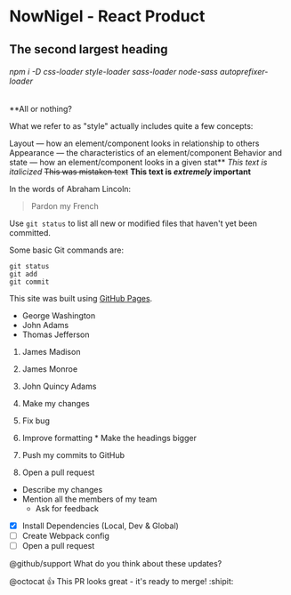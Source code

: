 # NowNigel - React Product
## The second largest heading
###### npm i -D css-loader style-loader sass-loader node-sass autoprefixer-loader

**All or nothing?

What we refer to as "style" actually includes quite a few concepts:

Layout — how an element/component looks in relationship to others
Appearance — the characteristics of an element/component
Behavior and state — how an element/component looks in a given stat**
*This text is italicized*
~~This was mistaken text~~
**This text is _extremely_ important**

In the words of Abraham Lincoln:

> Pardon my French

Use `git status` to list all new or modified files that haven't yet been committed.

Some basic Git commands are:
```
git status
git add
git commit
```

This site was built using [GitHub Pages](https://pages.github.com/).

- George Washington
- John Adams
- Thomas Jefferson

1. James Madison
2. James Monroe
3. John Quincy Adams

1. Make my changes
  1. Fix bug
  2. Improve formatting
    * Make the headings bigger
2. Push my commits to GitHub
3. Open a pull request
  * Describe my changes
  * Mention all the members of my team
    * Ask for feedback

- [x] Install Dependencies (Local, Dev & Global)
- [ ] Create Webpack config
- [ ] Open a pull request

@github/support What do you think about these updates?

@octocat :+1: This PR looks great - it's ready to merge! :shipit: